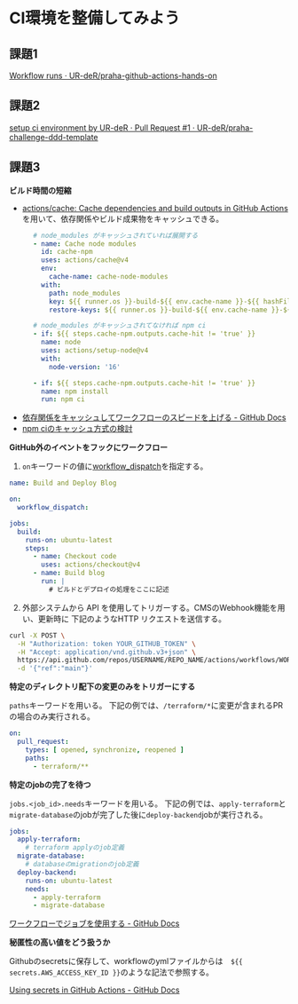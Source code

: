 # CI環境を整備してみよう

## 課題1

[Workflow runs · UR-deR/praha-github-actions-hands-on](https://github.com/UR-deR/praha-github-actions-hands-on/actions)

## 課題2

[setup ci environment by UR-deR · Pull Request #1 · UR-deR/praha-challenge-ddd-template](https://github.com/UR-deR/praha-challenge-ddd-template/pull/1)

## 課題3

**ビルド時間の短縮**

- [actions/cache: Cache dependencies and build outputs in GitHub Actions](https://github.com/actions/cache)を用いて、依存関係やビルド成果物をキャッシュできる。

```yml
      # node_modules がキャッシュされていれば展開する
      - name: Cache node modules
        id: cache-npm
        uses: actions/cache@v4
        env:
          cache-name: cache-node-modules
        with:
          path: node_modules
          key: ${{ runner.os }}-build-${{ env.cache-name }}-${{ hashFiles('**/package-lock.json') }}
          restore-keys: ${{ runner.os }}-build-${{ env.cache-name }}-${{ hashFiles('**/package-lock.json') }}

      # node_modules がキャッシュされてなければ npm ci
      - if: ${{ steps.cache-npm.outputs.cache-hit != 'true' }}
        name: node
        uses: actions/setup-node@v4
        with:
          node-version: '16'

      - if: ${{ steps.cache-npm.outputs.cache-hit != 'true' }}
        name: npm install
        run: npm ci
```


- [依存関係をキャッシュしてワークフローのスピードを上げる - GitHub Docs](https://docs.github.com/ja/actions/writing-workflows/choosing-what-your-workflow-does/caching-dependencies-to-speed-up-workflows)
- [npm ciのキャッシュ方式の検討](https://r7kamura.com/articles/2023-12-15-npm-cache)

**GitHub外のイベントをフックにワークフロー**

1. `on`キーワードの値に[workflow_dispatch](https://docs.github.com/en/actions/writing-workflows/choosing-when-your-workflow-runs/events-that-trigger-workflows#workflow_dispatch)を指定する。

```yml
name: Build and Deploy Blog

on:
  workflow_dispatch:

jobs:
  build:
    runs-on: ubuntu-latest
    steps:
      - name: Checkout code
        uses: actions/checkout@v4
      - name: Build blog
        run: |
          # ビルドとデプロイの処理をここに記述
```

2. 外部システムから API を使用してトリガーする。CMSのWebhook機能を用い、更新時に 下記のようなHTTP リクエストを送信する。

```sh
curl -X POST \
  -H "Authorization: token YOUR_GITHUB_TOKEN" \
  -H "Accept: application/vnd.github.v3+json" \
  https://api.github.com/repos/USERNAME/REPO_NAME/actions/workflows/WORKFLOW_ID/dispatches \
  -d '{"ref":"main"}'
```


**特定のディレクトリ配下の変更のみをトリガーにする**

`paths`キーワードを用いる。
下記の例では、`/terraform/*`に変更が含まれるPRの場合のみ実行される。

```yml
on:
  pull_request:
    types: [ opened, synchronize, reopened ]
    paths:
      - terraform/**
```

**特定のjobの完了を待つ**

`jobs.<job_id>.needs`キーワードを用いる。
下記の例では、`apply-terraform`と`migrate-database`のjobが完了した後に`deploy-backend`jobが実行される。

```yml
jobs:
  apply-terraform:
    # terraform applyのjob定義
  migrate-database:
    # databaseのmigrationのjob定義
  deploy-backend:
    runs-on: ubuntu-latest
    needs:
      - apply-terraform
      - migrate-database
```

[ワークフローでジョブを使用する - GitHub Docs](https://docs.github.com/ja/actions/writing-workflows/choosing-what-your-workflow-does/using-jobs-in-a-workflow)

**秘匿性の高い値をどう扱うか**

Githubのsecretsに保存して、workflowのymlファイルからは　`${{ secrets.AWS_ACCESS_KEY_ID }}`のような記法で参照する。

[Using secrets in GitHub Actions - GitHub Docs](https://docs.github.com/en/actions/security-for-github-actions/security-guides/using-secrets-in-github-actions)
